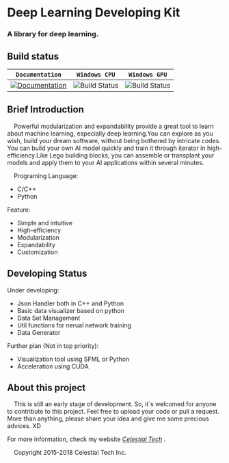 # Deep Learning Developing Kit
### A library for deep learning.

## Build status
| **`Documentation`** | **`Windows CPU`** | **`Windows GPU`** |
|-----------------|---------------------|------------------|
| [![Documentation](https://img.shields.io/badge/api-reference-blue.svg)](https://www.tianshicangxie.com/deeplearningdevelopingkit/apidoc) | ![Build Status](https://img.shields.io/badge/build-success-brightgreen.svg) | ![Build Status](https://img.shields.io/vso/build/larsbrinkhoff/953a34b9-5966-4923-a48a-c41874cfb5f5/1.svg) 

## Brief Introduction
<p> &nbsp;&nbsp;&nbsp;&nbsp;Powerful modularization and expandability provide a great tool to learn about machine learning, especially deep learning.You can explore as you wish, build your dream software, without being bothered by intricate codes. You can build your own AI model quickly and train it through iterator in high-efficiency.Like Lego building blocks, you can assemble or transplant your models and apply them to your AI applications within several minutes.</p> 

<p>&nbsp;&nbsp;&nbsp;&nbsp;Programing Language:</p> 

*   C/C++
*   Python

Feature:

*   Simple and intuitive
*   High-efficiency
*   Modularization
*   Expandability
*   Customization

## Developing Status
Under developing:

*   Json Handler both in C++ and Python
*   Basic data visualizer based on python
*   Data Set Management
*   Util functions for nerual network training
*   Data Generator

Further plan (Not in top priority):

*   Visualization tool using SFML or Python
*   Acceleration using CUDA

## About this project
<p>&nbsp;&nbsp;&nbsp;&nbsp;This is still an early stage of development. So, it`s welcomed for anyone to contribute to this project. Feel free to upload your code or pull a request. More than anything, please share your idea and give me some precious advices. XD</p>

For more information, check my website [*Celestial Tech*](www.tianshicangxie.com "天师苍邪科技") .

<p>&nbsp;&nbsp;&nbsp;&nbsp;Copyright  2015-2018 Celestial Tech Inc.</p>
